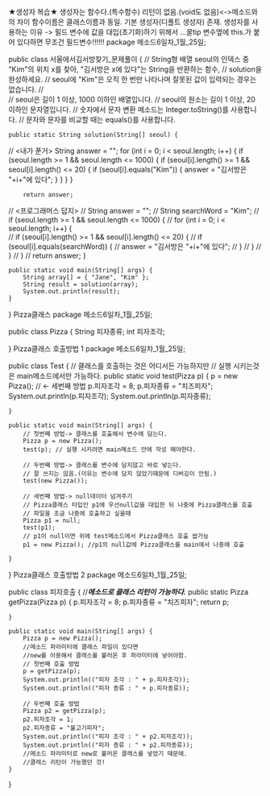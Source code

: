★생성자 복습★
생성자는 함수다.(특수함수)
리턴이 없음.(void도 없음)<->메소드와의 차이
함수이름은 클래스이름과 동일.
기본 생성자(디폴트 생성자) 존재.
생성자를 사용하는 이유
-> 필드 변수에 값을 대입(초기화)하기 위해서
…꿀tip 변수옆에 this.가 붙어 있다하면 무조건 필드변수!!!!!!
package 메소드6일차_1월_25일;

public class 서울에서김서방찾기_문제풀이 {
//	String형 배열 seoul의 인덱스 중 "Kim"의 위치 x를 찾아, "김서방은 x에 있다"는 String을 반환하는 함수, 
//	solution을 완성하세요. 
//	seoul에 "Kim"은 오직 한 번만 나타나며 잘못된 값이 입력되는 경우는 없습니다.
//	
//	seoul은 길이 1 이상, 1000 이하인 배열입니다.
//	seoul의 원소는 길이 1 이상, 20 이하인 문자열입니다.
//	숫자에서 문자 변환 메소드는 Integer.toString()를 사용합니다.
//	문자와 문자를 비교할 때는 equals()를 사용합니다.
	

	public static String solution(String[] seoul) {
//		<내가 푼거>
		String answer = "";
		for (int i = 0; i < seoul.length; i++) {
			if (seoul.length >= 1 && seoul.length <= 1000) {
				if (seoul[i].length() >= 1 && seoul[i].length() <= 20) {
					if (seoul[i].equals("Kim")) {
						answer = "김서방은 "+i+"에 있다";
					}
				}
			}
		}
		
		return answer;
//		<프로그래머스 답지>
//	      String answer = "";
//	        String searchWord = "Kim";
//			if (seoul.length >= 1 && seoul.length <= 1000) {
//	            for (int i = 0; i < seoul.length; i++) {		
//					if (seoul[i].length() >= 1 && seoul[i].length() <= 20) {
//						if (seoul[i].equals(searchWord)) {
//							answer = "김서방은 "+i+"에 있다";
//						}
//					}
//				}
//			}
//	        return answer;
	}

	public static void main(String[] args) {
		String array[] = { "Jane", "Kim" };
		String result = solution(array);
		System.out.println(result);
	}

}
Pizza클래스
package 메소드6일차_1월_25일;

public class Pizza {
	String 피자종류;
	int 피자조각;

}
Pizza클래스 호출방법 1
package 메소드6일차_1월_25일;

public class Test {
	// 클래스를 호출하는 것은 어디서든 가능하지만
	// 실행 시키는것은 main메소드에서만 가능하다.
	public static void test(Pizza p) {
		p = new Pizza(); // <- 세번째 방법
		p.피자조각 = 8;
		p.피자종류 = "치즈피자";
		System.out.println(p.피자조각);
		System.out.println(p.피자종류);

	}

	public static void main(String[] args) {
		// 첫번째 방법-> 클래스를 호출해서 변수에 담는다.
		Pizza p = new Pizza();
		test(p); // 실행 시키려면 main메소드 안에 작성 해야한다.

		// 두번째 방법-> 클래스를 변수에 담지않고 바로 넣는다.
		// 잘 쓰지는 않음.(이유는 변수에 담지 않았기때문에 디버깅이 안됨.)
		test(new Pizza());

		// 세번째 방법-> null데이터 넘겨주기
		// Pizza클래스 타입인 p1에 우선null값을 대입한 뒤 나중에 Pizza클래스를 호출
		// 파일을 조금 나중에 호출하고 싶을때
		Pizza p1 = null;
		test(p1);
		// p1이 null이면 위에 test메소드에서 Pizza클래스 호출 쌉가능
		p1 = new Pizza(); //p1의 null값에 Pizza클래스를 main에서 나중에 호출
		
	}

}
Pizza클래스 호출방법 2
package 메소드6일차_1월_25일;

public class 피자호출 {
	//***메소드로 클래스 리턴이 가능하다.***
	public static Pizza getPizza(Pizza p) {
		p.피자조각 = 8;
		p.피자종류 = "치즈피자";
		return p;

	}

	public static void main(String[] args) {
		Pizza p = new Pizza();
		//메소드 파라미터에 클래스 파일이 있다면 
		//new를 이용해서 클래스를 불러온 후 파라미터에 넣어야함.
		// 첫번째 호출 방법
		p = getPizza(p);
		System.out.println(("피자 조각 : " + p.피자조각));
		System.out.println(("피자 종류 : " + p.피자종류));

		// 두번째 호출 방법
		Pizza p2 = getPizza(p);
		p2.피자조각 = 1;
		p2.피자종류 = "불고기피자";
		System.out.println(("피자 조각 : " + p2.피자조각));
		System.out.println(("피자 종류 : " + p2.피자종류));
		//메소드 파라미터로 new로 불러온 클래스를 넣었기 때문에.
		//클래스 리턴이 가능했던 것!
	}

}